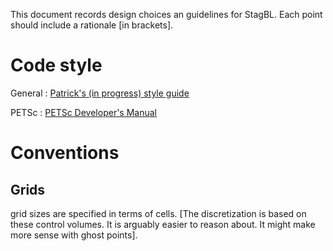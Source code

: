 This document records design choices an guidelines for StagBL.
Each point should include a rationale [in brackets].

# Code style

General : [Patrick's (in progress) style guide](https://bitbucket.org/psanan/pdsstyle)

PETSc : [PETSc Developer's Manual](http://www.mcs.anl.gov/petsc/petsc-current/docs/developers.pdf)

# Conventions 

## Grids

grid sizes are specified in terms of cells. [The discretization is based on these control volumes. It is arguably easier to reason about. It might make more sense with ghost points].



